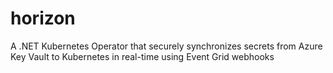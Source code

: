 # horizon
A .NET Kubernetes Operator that securely synchronizes secrets from Azure Key Vault to Kubernetes in real-time using Event Grid webhooks
